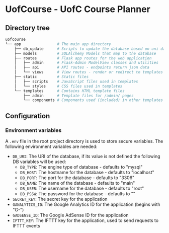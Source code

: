 # UofCourse - UofC Course Planner

## Directory tree

```bash
uofcourse
└── app                # The main app directory
    ├── db_update      # Scripts to update the database based on uni data
    ├── models         # SQLAlchemy Models that map to the database
    ├── routes         # Flask app routes for the web application
    │   ├── admin      # Flask-Admin ModelView classes and utilities
    │   ├── api        # API routes - endpoints return json data
    │   └── views      # View routes - render or redirect to templates
    ├── static         # Static files
    │   ├── scripts    # JavaScript files used in templates
    │   └── styles     # CSS files used in templates
    └── templates      # Contains HTML template files
        ├── admin      # Template files for /admin/ pages
        └── components # Components used (included) in other templates
```

## Configuration

### Environment variables

A `.env` file in the root project directory is used to store secure variables. The following environment variables are needed:

* `DB_URI`: The URI of the database, if its value is not defined the following DB variables will be used:
    * `DB_TYPE`: The engine type of database - defaults to "mysql"
    * `DB_HOST`: The hostname for the database - defaults to "localhost"
    * `DB_PORT`: The port for the database - defaults to "3306"
    * `DB_NAME`: The name of the database - defaults to "main"
    * `DB_USER`: The username for the database - defaults to "root"
    * `DB_PSSW`: The password for the database - defaults to ""
* `SECRET_KEY`: The secret key for the application
* `GANALYTICS_ID`: The Google Analytics ID for the application (begins with "G-")
* `GADSENSE_ID`: The Google AdSense ID for the application
* `IFTTT_KEY`: The IFTTT key for the application, used to send requests to IFTTT events
